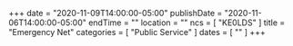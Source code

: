 +++
date = "2020-11-09T14:00:00-05:00"
publishDate = "2020-11-06T14:00:00-05:00"
endTime = ""
location = ""
ncs = [ "KE0LDS" ]
title = "Emergency Net"
categories = [ "Public Service" ]
dates = [ "" ]
+++
